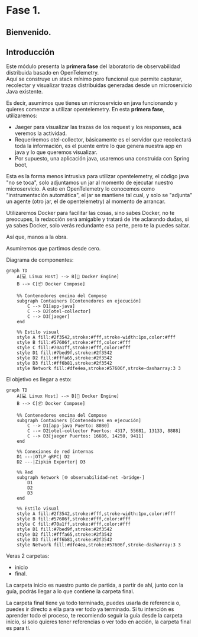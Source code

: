 # Fase 1.

## Bienvenido.

## Introducción
Este módulo presenta la **primera fase** del laboratorio de observabilidad distribuida basado en OpenTelemetry.  
Aquí se construye un stack mínimo pero funcional que permite capturar, recolectar y visualizar trazas distribuidas generadas desde un microservicio Java existente.

Es decir, asumimos que tienes un microservicio en java funcionando y quieres comenzar a utilizar opentelemetry.
En esta **primera fase**, utilizaremos:

* Jaeger para visualizar las trazas de los request y los responses, acá veremos la actividad.
* Requeriremos otel-collector, básicamente es el servidor que recolectará toda la información, es el puente entre lo que genera nuestra app en java y lo que queremos visualizar.
* Por supuesto, una aplicación java, usaremos una construida con Spring boot,
  
Esta es la forma menos intrusiva para utilizar opentelemetry, el código java "no se toca", solo adjuntamos un jar al momento de ejecutar nuestro microservicio.
A esto en OpenTelemetry lo conocemos como "instrumentación automática", el jar se mantiene tal cual, y solo se "adjunta" un agente (otro jar, el de opentelemetry) al momento de arrancar.

Utilizaremos Docker para facilitar las cosas, sino sabes Docker, no te preocupes, la redacción será amigable y tratará de irte aclarando dudas,
si ya sabes Docker, solo verás redundante esa perte, pero te la puedes saltar.

Así que, manos  a la obra.

Asumiremos que partimos desde cero.

Diagrama de componentes:
``` mermaid
graph TD
    A[💻 Linux Host] --> B[🐳 Docker Engine]
    B --> C[📦 Docker Compose]

    %% Contenedores encima del Compose
    subgraph Containers [Contenedores en ejecución]
        C --> D1[app-java]
        C --> D2[otel-collector]
        C --> D3[jaeger]
    end

    %% Estilo visual
    style A fill:#2f3542,stroke:#fff,stroke-width:1px,color:#fff
    style B fill:#57606f,stroke:#fff,color:#fff
    style C fill:#70a1ff,stroke:#fff,color:#fff
    style D1 fill:#7bed9f,stroke:#2f3542
    style D2 fill:#fffa65,stroke:#2f3542
    style D3 fill:#ff6b81,stroke:#2f3542
    style Network fill:#dfe4ea,stroke:#57606f,stroke-dasharray:3 3
```

El objetivo es llegar a esto:

``` mermaid
graph TD
    A[💻 Linux Host] --> B[🐳 Docker Engine]
    B --> C[📦 Docker Compose]

    %% Contenedores encima del Compose
    subgraph Containers [Contenedores en ejecución]
        C --> D1[app-java Puerto: 8080]
        C --> D2[otel-collector Puertos: 4317, 55681, 13133, 8888]
        C --> D3[jaeger Puertos: 16686, 14250, 9411]
    end

    %% Conexiones de red internas
    D1 ---|OTLP gRPC| D2
    D2 ---|Zipkin Exporter| D3

    %% Red
    subgraph Network [🌐 observabilidad-net -bridge-]
        D1
        D2
        D3
    end

    %% Estilo visual
    style A fill:#2f3542,stroke:#fff,stroke-width:1px,color:#fff
    style B fill:#57606f,stroke:#fff,color:#fff
    style C fill:#70a1ff,stroke:#fff,color:#fff
    style D1 fill:#7bed9f,stroke:#2f3542
    style D2 fill:#fffa65,stroke:#2f3542
    style D3 fill:#ff6b81,stroke:#2f3542
    style Network fill:#dfe4ea,stroke:#57606f,stroke-dasharray:3 3
``` 
Veras 2 carpetas:

* inicio
* final.

La carpeta inicio es nuestro punto de partida, a partir de ahí, junto con la guía, podrás llegar a lo que contiene la carpeta final.

La carpeta final tiene ya todo terminado, puedes usarla de referencia o, puedes ir directo a ella para ver todo ya terminado.
Si tu intención es aprender todo el proceso, te recomiendo seguir la guía desde la carpeta inicio, si solo quieres tener referencias o ver todo en acción,
la carpeta final es para tí.
